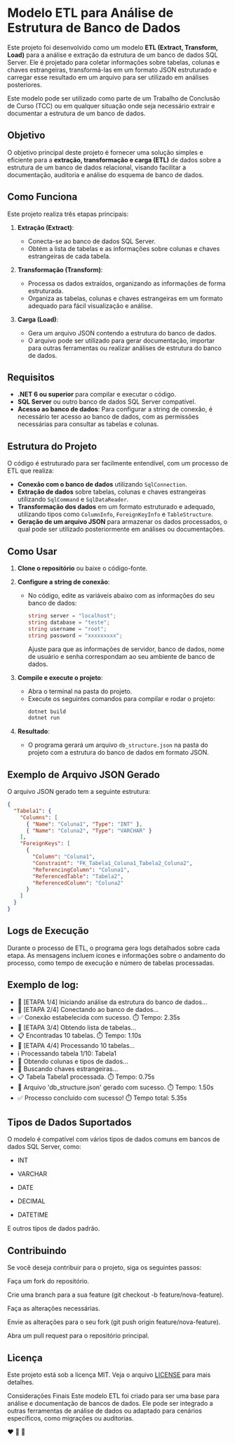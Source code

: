 # Modelo ETL para Análise de Estrutura de Banco de Dados

Este projeto foi desenvolvido como um modelo **ETL (Extract, Transform, Load)** para a análise e extração da estrutura de um banco de dados SQL Server. Ele é projetado para coletar informações sobre tabelas, colunas e chaves estrangeiras, transformá-las em um formato JSON estruturado e carregar esse resultado em um arquivo para ser utilizado em análises posteriores.

Este modelo pode ser utilizado como parte de um Trabalho de Conclusão de Curso (TCC) ou em qualquer situação onde seja necessário extrair e documentar a estrutura de um banco de dados.

## Objetivo

O objetivo principal deste projeto é fornecer uma solução simples e eficiente para a **extração, transformação e carga (ETL)** de dados sobre a estrutura de um banco de dados relacional, visando facilitar a documentação, auditoria e análise do esquema de banco de dados. 

## Como Funciona

Este projeto realiza três etapas principais:

1. **Extração (Extract)**: 
   - Conecta-se ao banco de dados SQL Server.
   - Obtém a lista de tabelas e as informações sobre colunas e chaves estrangeiras de cada tabela.
   
2. **Transformação (Transform)**:
   - Processa os dados extraídos, organizando as informações de forma estruturada.
   - Organiza as tabelas, colunas e chaves estrangeiras em um formato adequado para fácil visualização e análise.
   
3. **Carga (Load)**:
   - Gera um arquivo JSON contendo a estrutura do banco de dados.
   - O arquivo pode ser utilizado para gerar documentação, importar para outras ferramentas ou realizar análises de estrutura do banco de dados.

## Requisitos

- **.NET 6 ou superior** para compilar e executar o código.
- **SQL Server** ou outro banco de dados SQL Server compatível.
- **Acesso ao banco de dados**: Para configurar a string de conexão, é necessário ter acesso ao banco de dados, com as permissões necessárias para consultar as tabelas e colunas.

## Estrutura do Projeto

O código é estruturado para ser facilmente entendível, com um processo de ETL que realiza:

- **Conexão com o banco de dados** utilizando `SqlConnection`.
- **Extração de dados** sobre tabelas, colunas e chaves estrangeiras utilizando `SqlCommand` e `SqlDataReader`.
- **Transformação dos dados** em um formato estruturado e adequado, utilizando tipos como `ColumnInfo`, `ForeignKeyInfo` e `TableStructure`.
- **Geração de um arquivo JSON** para armazenar os dados processados, o qual pode ser utilizado posteriormente em análises ou documentações.

## Como Usar

1. **Clone o repositório** ou baixe o código-fonte.
   
2. **Configure a string de conexão**:
   - No código, edite as variáveis abaixo com as informações do seu banco de dados:
     ```csharp
     string server = "localhost";
     string database = "teste";
     string username = "root";
     string password = "xxxxxxxxx";
     ```
     Ajuste para que as informações de servidor, banco de dados, nome de usuário e senha correspondam ao seu ambiente de banco de dados.

3. **Compile e execute o projeto**:
   - Abra o terminal na pasta do projeto.
   - Execute os seguintes comandos para compilar e rodar o projeto:
     ```bash
     dotnet build
     dotnet run
     ```

4. **Resultado**:
   - O programa gerará um arquivo `db_structure.json` na pasta do projeto com a estrutura do banco de dados em formato JSON.

## Exemplo de Arquivo JSON Gerado

O arquivo JSON gerado tem a seguinte estrutura:

```json
{
  "Tabela1": {
    "Columns": [
      { "Name": "Coluna1", "Type": "INT" },
      { "Name": "Coluna2", "Type": "VARCHAR" }
    ],
    "ForeignKeys": [
      {
        "Column": "Coluna1",
        "Constraint": "FK_Tabela1_Coluna1_Tabela2_Coluna2",
        "ReferencingColumn": "Coluna1",
        "ReferencedTable": "Tabela2",
        "ReferencedColumn": "Coluna2"
      }
    ]
  }
}
```


## Logs de Execução
Durante o processo de ETL, o programa gera logs detalhados sobre cada etapa. As mensagens incluem ícones e informações sobre o andamento do processo, como tempo de execução e número de tabelas processadas.

## Exemplo de log:
- 🔵 [ETAPA 1/4] Iniciando análise da estrutura do banco de dados...
- 🔵 [ETAPA 2/4] Conectando ao banco de dados...
- ✅ Conexão estabelecida com sucesso. ⏱️ Tempo: 2.35s
- 🔵 [ETAPA 3/4] Obtendo lista de tabelas...
- 📋 Encontradas 10 tabelas. ⏱️ Tempo: 1.10s
- 🔵 [ETAPA 4/4] Processando 10 tabelas...
- ℹ️ Processando tabela 1/10: Tabela1
- 📝 Obtendo colunas e tipos de dados...
- 🔗 Buscando chaves estrangeiras...
- 📋 Tabela Tabela1 processada. ⏱️ Tempo: 0.75s
- 📄 Arquivo 'db_structure.json' gerado com sucesso. ⏱️ Tempo: 1.50s
- ✅ Processo concluído com sucesso! ⏱️ Tempo total: 5.35s


## Tipos de Dados Suportados
O modelo é compatível com vários tipos de dados comuns em bancos de dados SQL Server, como:

- INT

- VARCHAR

- DATE

- DECIMAL

- DATETIME

E outros tipos de dados padrão.

## Contribuindo
Se você deseja contribuir para o projeto, siga os seguintes passos:

Faça um fork do repositório.

Crie uma branch para a sua feature (git checkout -b feature/nova-feature).

Faça as alterações necessárias.

Envie as alterações para o seu fork (git push origin feature/nova-feature).

Abra um pull request para o repositório principal.

## Licença
Este projeto está sob a licença MIT. Veja o arquivo [LICENSE](./LICENSE) para mais detalhes.


Considerações Finais
Este modelo ETL foi criado para ser uma base para análise e documentação de bancos de dados. Ele pode ser integrado a outras ferramentas de análise de dados ou adaptado para cenários específicos, como migrações ou auditorias.

❤️ 💙 💜
